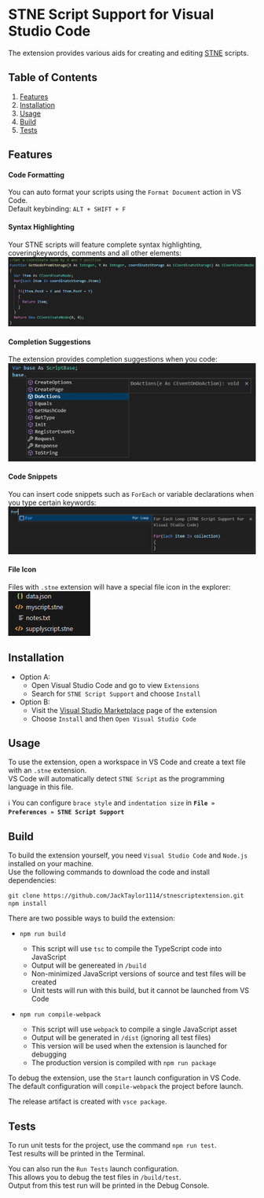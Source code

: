 # STNE Script Support for Visual Studio Code

The extension provides various aids for creating and editing <a href="https:\\game.stne.net">STNE</a> scripts.

## Table of Contents  
1. [Features](#features)  
2. [Installation](#installation)
3. [Usage](#usage)
4. [Build](#build)
5. [Tests](#tests)

## Features

#### Code Formatting

You can auto format your scripts using the `Format Document` action in VS Code.\
Default keybinding: `ALT + SHIFT + F`

#### Syntax Highlighting

Your STNE scripts will feature complete syntax highlighting, coveringkeywords, comments and all other elements: 
![Syntax Highlighting](https://raw.githubusercontent.com/JackTaylor1114/stnescriptextension/refs/heads/master/img/syntaxhighlight.png)

#### Completion Suggestions

The extension provides completion suggestions when you code:
![Completion Suggestions](https://raw.githubusercontent.com/JackTaylor1114/stnescriptextension/refs/heads/master/img/suggestions.png)

#### Code Snippets

You can insert code snippets such as `ForEach` or variable declarations when you type certain keywords: 
![Syntax Highlighting](https://raw.githubusercontent.com/JackTaylor1114/stnescriptextension/refs/heads/master/img/snippets.png)

#### File Icon

Files with `.stne` extension will have a special file icon in the explorer:\
![File Icon](https://raw.githubusercontent.com/JackTaylor1114/stnescriptextension/refs/heads/master/img/fileicon.png)

## Installation

* Option A: 
  * Open Visual Studio Code and go to view `Extensions`
  * Search for `STNE Script Support` and choose `Install`
* Option B:
  * Visit the <a href="https://marketplace.visualstudio.com/items?itemName=STNE.stnescript-support">Visual Studio Marketplace</a> page of the extension 
  * Choose `Install` and then `Open Visual Studio Code`

## Usage

To use the extension, open a workspace in VS Code and create a text file with an `.stne` extension.\
VS Code will automatically detect `STNE Script` as the programming language in this file. 

ℹ️ You can configure `brace style` and `indentation size` in **`File » Preferences » STNE Script Support`**

## Build

To build the extension yourself, you need `Visual Studio Code` and `Node.js` installed on your machine.\
Use the following commands to download the code and install dependencies:
```
git clone https://github.com/JackTaylor1114/stnescriptextension.git
npm install
```

There are two possible ways to build the extension: 

* `npm run build`
  * This script will use `tsc` to compile the TypeScript code into JavaScript
  * Output will be genereated in `/build`
  * Non-minimized JavaScript versions of source and test files will be created
  * Unit tests will run with this build, but it cannot be launched from VS Code

* `npm run compile-webpack`
  * This script will use `webpack` to compile a single JavaScript asset
  * Output will be generated in `/dist` (ignoring all test files)  
  * This version will be used when the extension is launched for debugging
  * The production version is compiled with `npm run package`

To debug the extension, use the `Start` launch configuration in VS Code.\
The default configuration will `compile-webpack` the project before launch.

The release artifact is created with `vsce package`.

## Tests

To run unit tests for the project, use the command `npm run test`.\
Test results will be printed in the Terminal.

You can also run the `Run Tests` launch configuration.\
This allows you to debug the test files in `/build/test`.\
Output from this test run will be printed in the Debug Console.